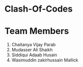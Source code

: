 # Clash-Of-Codes


# Team Members
1. Chaitanya Vijay Parab
2. Mudasser Ali Shaikh
3. Siddiqui Adaab Husain
4. Wasimuddin zakirhussain Mallick
